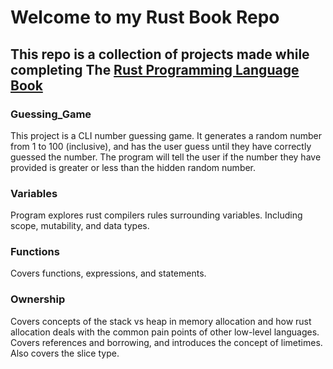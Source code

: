 # Welcome to my Rust Book Repo

## This repo is a collection of projects made while completing The [Rust Programming Language Book](https://doc.rust-lang.org/book)

### Guessing_Game

This project is a CLI number guessing game. It generates a random number from 1 to 100 (inclusive), and has the user guess until they have correctly guessed the number. The program will tell the user if the number they have provided is greater or less than the hidden random number.

### Variables

Program explores rust compilers rules surrounding variables. Including scope, mutability, and data types.

### Functions

Covers functions, expressions, and statements.

### Ownership

Covers concepts of the stack vs heap in memory allocation and how rust allocation deals with the common pain points of other low-level languages. Covers references and borrowing, and introduces the concept of limetimes. Also covers the slice type.

